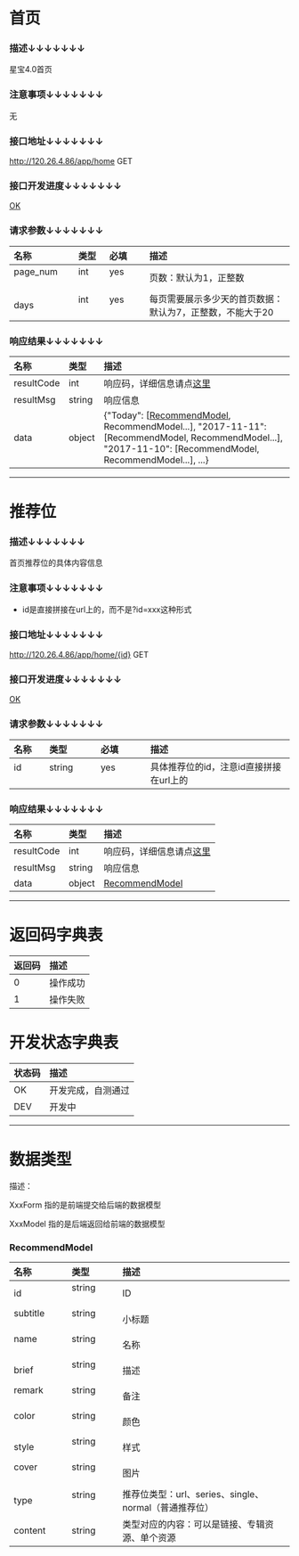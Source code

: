 # 首页

### 描述↓↓↓↓↓↓↓

星宝4.0首页

### 注意事项↓↓↓↓↓↓↓

无

### 接口地址↓↓↓↓↓↓↓

http://120.26.4.86/app/home GET

### 接口开发进度↓↓↓↓↓↓↓

[OK](#开发状态字典表)

### 请求参数↓↓↓↓↓↓↓

| 名称               | 类型               | 必填               | 描述
| :----------------- | :----------------- | :----------------- | :----------------- 
| page_num           | int                | yes                | 页数：默认为1，正整数
| days               | int                | yes                | 每页需要展示多少天的首页数据：默认为7，正整数，不能大于20


### 响应结果↓↓↓↓↓↓↓

| 名称               | 类型               | 描述
| :----------------- | :----------------- | :----------------- 
| resultCode         | int                | 响应码，详细信息请点[这里](#返回码字典表)
| resultMsg          | string             | 响应信息
| data               | object             | {"Today": [[RecommendModel](#recommendmodel), RecommendModel...], "2017-11-11": [RecommendModel, RecommendModel...], "2017-11-10": [RecommendModel, RecommendModel...], ...}

---

# 推荐位

### 描述↓↓↓↓↓↓↓

首页推荐位的具体内容信息

### 注意事项↓↓↓↓↓↓↓

 - id是直接拼接在url上的，而不是?id=xxx这种形式

### 接口地址↓↓↓↓↓↓↓

http://120.26.4.86/app/home/{id} GET

### 接口开发进度↓↓↓↓↓↓↓

[OK](#开发状态字典表)

### 请求参数↓↓↓↓↓↓↓

| 名称               | 类型               | 必填               | 描述
| :----------------- | :----------------- | :----------------- | :----------------- 
| id                 | string             | yes                | 具体推荐位的id，注意id直接拼接在url上的

### 响应结果↓↓↓↓↓↓↓

| 名称               | 类型               | 描述
| :----------------- | :----------------- | :----------------- 
| resultCode         | int                | 响应码，详细信息请点[这里](#返回码字典表)
| resultMsg          | string             | 响应信息
| data               | object             | [RecommendModel](#recommendmodel)

---

# 返回码字典表

| 返回码             | 描述
| :----------------- | :----------------- 
| 0                  | 操作成功
| 1                  | 操作失败

# 开发状态字典表

| 状态码             | 描述
| :----------------- | :----------------- 
| OK                 | 开发完成，自测通过
| DEV                | 开发中

---

# 数据类型

描述：

XxxForm 指的是前端提交给后端的数据模型

XxxModel 指的是后端返回给前端的数据模型

### RecommendModel

| 名称               | 类型               | 描述
| :----------------- | :----------------- | :----------------- 
| id                 | string             | ID
| subtitle           | string             | 小标题
| name               | string             | 名称
| brief              | string             | 描述
| remark             | string             | 备注
| color              | string             | 颜色
| style              | string             | 样式
| cover              | string             | 图片
| type               | string             | 推荐位类型：url、series、single、normal（普通推荐位）
| content            | string             | 类型对应的内容：可以是链接、专辑资源、单个资源
